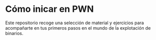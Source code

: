# Cómo inicar en PWN

Este repositorio recoge una selección de material y ejercicios para acompañarte en tus primeros pasos en el mundo de la explotación de binarios.
